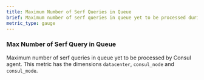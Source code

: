 ```yaml
---
title: Maximum Number of Serf Queries in Queue
brief: Maximum number of serf queries in queue yet to be processed during the interval
metric_type: gauge
---
```

### Max Number of Serf Query in Queue
Maximum number of serf queries in queue yet to be processed by Consul agent. This metric has the dimensions `datacenter`, `consul_node` and `consul_mode`.